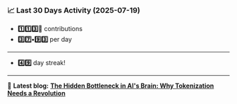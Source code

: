 <!--START_STATS-->
### 📈 Last 30 Days Activity (2025-07-19)  
- **1️⃣1️⃣3️⃣🎱** contributions  
- **3️⃣7️⃣•9️⃣3️⃣** per day
---
- **4️⃣9️⃣** day streak!
---
📝 **Latest blog:** [**The Hidden Bottleneck in AI's Brain: Why Tokenization Needs a Revolution**](https://andriak.com/blog/tokenization-revolution)
<!--END_STATS-->
